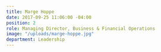 ```yaml
---
title: Marge Hoppe
date: 2017-09-25 11:06:00 -04:00
position: 2
role: Managing Director, Business & Financial Operations
image: "/uploads/marge-hoppe.jpg"
department: Leadership
---
```

